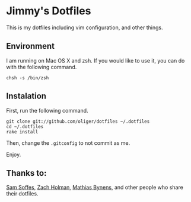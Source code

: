 # Jimmy's Dotfiles

This is my dotfiles including vim configuration, and other things.

## Environment

I am running on Mac OS X and zsh. If you would like to use it, you can do with the following command.

	chsh -s /bin/zsh

## Instalation

First, run the following command.

	git clone git://github.com/oliger/dotfiles ~/.dotfiles
	cd ~/.dotfiles
	rake install

Then, change the `.gitconfig` to not commit as me.

Enjoy.

## Thanks to:

[Sam Soffes](https://github.com/samsoffes/dotfiles), [Zach Holman](https://github.com/holman/dotfiles), [Mathias Bynens](https://github.com/mathiasbynens/dotfiles), and other people who share their dotfiles.